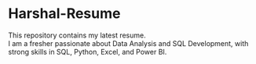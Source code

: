 # Harshal-Resume
This repository contains my latest resume.  
I am a fresher passionate about Data Analysis and SQL Development, with strong skills in SQL, Python, Excel, and Power BI.
